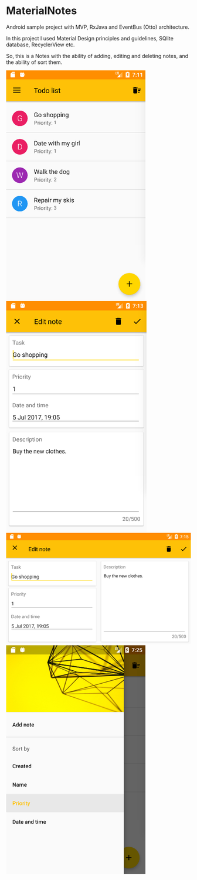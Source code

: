 # MaterialNotes
Android sample project with MVP, RxJava and EventBus (Otto) architecture.

In this project I used Material Design principles and guidelines, SQlite database, RecyclerView etc.

So, this is a Notes with the ability of adding, editing and deleting notes, and the ability of sort them.

![NoteList screen](https://raw.githubusercontent.com/nanorus/MaterialNotes/master/app/appScreens/noteList.jpg)
![NoteEditor screen](https://raw.githubusercontent.com/nanorus/MaterialNotes/master/app/appScreens/noteEditor.jpg)
![NoteEditor land screen](https://raw.githubusercontent.com/nanorus/MaterialNotes/master/app/appScreens/noteEditor_land.jpg)
![Drawer screenshote](https://raw.githubusercontent.com/nanorus/MaterialNotes/master/app/appScreens/drawer.jpg)

